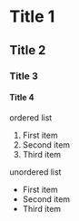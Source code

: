 # Title 1
## Title 2
### Title 3
#### Title 4

ordered list
1. First item
2. Second item
3. Third item


unordered list
- First item
- Second item
- Third item


